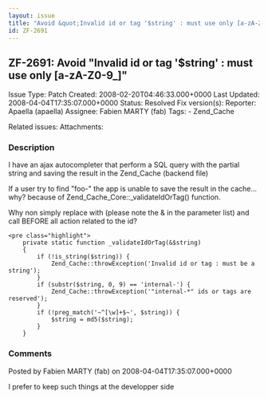 ```yaml
---
layout: issue
title: "Avoid &quot;Invalid id or tag '$string' : must use only [a-zA-Z0-9_]&quot;"
id: ZF-2691
---
```


ZF-2691: Avoid "Invalid id or tag '$string' : must use only [a-zA-Z0-9\_]"
--------------------------------------------------------------------------

 Issue Type: Patch Created: 2008-02-20T04:46:33.000+0000 Last Updated: 2008-04-04T17:35:07.000+0000 Status: Resolved Fix version(s): 
 Reporter:  Apaella (apaella)  Assignee:  Fabien MARTY (fab)  Tags: - Zend\_Cache
 
 Related issues: 
 Attachments: 
### Description

I have an ajax autocompleter that perform a SQL query with the partial string and saving the result in the Zend\_Cache (backend file)

If a user try to find "foo-" the app is unable to save the result in the cache... why? because of Zend\_Cache\_Core::\_validateIdOrTag() function.

Why non simply replace with (please note the & in the parameter list) and call BEFORE all action related to the id?

 
    <pre class="highlight">
        private static function _validateIdOrTag(&$string)
        {
            if (!is_string($string)) {
                Zend_Cache::throwException('Invalid id or tag : must be a string');
            }
            if (substr($string, 0, 9) == 'internal-') {
                Zend_Cache::throwException('"internal-*" ids or tags are reserved');
            }
            if (!preg_match('~^[\w]+$~', $string)) {
                $string = md5($string);
            }
        }


 

 

### Comments

Posted by Fabien MARTY (fab) on 2008-04-04T17:35:07.000+0000

I prefer to keep such things at the developper side

 

 